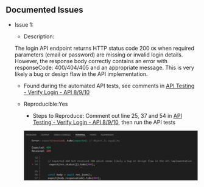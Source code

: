 ## Documented Issues

- Issue 1:
  - Description: 
  
  The login API endpoint returns HTTP status code 200 `OK` when required parameters (email or password) are missing or invalid login details. However, the response body correctly contains an error with responseCode: 400/404/405 and an appropriate message. This is very likely a bug or design flaw in the API implementation.
  
  - Found during the automated API tests, see comments in [API Testing - Verify Login - API 8/9/10](https://github.com/EmeraldCHEN/playwright-ts-automation-exercise/blob/main/api/tests/verifyLogin.spec.ts)
  
  - Reproducible:Yes

    - Steps to Reproduce: Comment out line 25, 37 and 54 in [API Testing - Verify Login - API 8/9/10](https://github.com/EmeraldCHEN/playwright-ts-automation-exercise/blob/main/api/tests/verifyLogin.spec.ts), then run the API tests
   
    ![Error: Expected: 404, Received: 200](../images/image5.png)